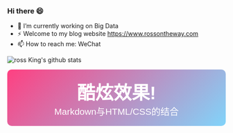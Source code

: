 ### Hi there 😄

<!--
**jqdelove/jqdelove** is a ✨ _special_ ✨ repository because its `README.md` (this file) appears on your GitHub profile.

Here are some ideas to get you started:

-->

- 🔭 I’m currently working on Big Data
- ⚡ Welcome to my blog website https://www.rossontheway.com
- 📫 How to reach me: WeChat
<!-- - 👯 I’m looking to collaborate on ... --> 
<!-- - 🤔 I’m looking for help with ... -->
<!-- - 💬 Ask me about ...
- 😄 Pronouns: ...
- ⚡ Fun fact: ...
--> 
 
<diV>

 ![ross King's github stats](https://github-readme-stats.vercel.app/api?username=jqdelove&theme=onedark)

</div>

<div style="background: linear-gradient(135deg, #ff4081, #81d4fa); padding: 20px; border-radius: 10px; text-align: center; font-family: Arial, sans-serif; color: white; animation: gradient 5s infinite;">
  <h1 style="font-size: 3em; margin: 0;">酷炫效果!</h1>
  <p style="font-size: 1.5em; margin: 0;">Markdown与HTML/CSS的结合</p>
</div>

<style>
  @keyframes gradient {
    0% { background: linear-gradient(135deg, #ff4081, #81d4fa); }
    50% { background: linear-gradient(135deg, #81d4fa, #ff4081); }
    100% { background: linear-gradient(135deg, #ff4081, #81d4fa); }
  }
</style>

